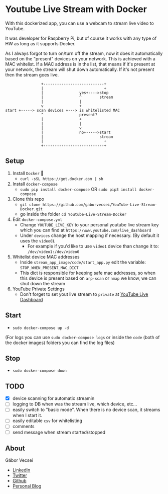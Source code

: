 # Youtube Live Stream with Docker

With this dockerized app, you can use a webcam to stream live video to YouTube.

It was developer for Raspberry Pi, but of course it works with any type of HW as long as it supports Docker.

As I always forgot to turn on/turn off the stream, now it does it automatically based on the "present"
devices on your network. This is achieved with a MAC whitelist. If a MAC address is in the list, that means
if it's present at your network, the stream will shut down automatically. If it's not present then the stream goes live.

```
                +---------------------------+
                |                           +
                |                yes+---->stop
                |                ^        stream
                |                |
                v                +
start +-----> scan devices +---> is whitelisted MAC
                ^                present?
                |                +
                |                |
                |                v
                |                no+----->start
                |                         stream
                |                           +
                +---------------------------+
```

## Setup

1. Install `Docker` 🐳
    - `curl -sSL https://get.docker.com | sh`
2. Install `docker-compose`
    - `sudo pip install docker-compose` OR `sudo pip3 install docker-compose`
3. Clone this repo
    - `git clone https://github.com/gaborvecsei/YouTube-Live-Stream-Docker.git`
    - go inside the folder `cd Youtube-Live-Stream-Docker`
4. Edit `docker-compose.yml`
    - Change `YOUTUBE_LIVE_KEY` to your personal youtube live stream key which you can find at `https://www.youtube.com/live_dashboard`
    - Under `devices` change the host mapping if necessary. (By default it uses the `video0`).
      - For example if you'd like to use `video1` device than change it to: `/dev/video1:/dev/video0`
5. Whitelist device MAC addresses
    - Inside `stream_app_image/code/start_app.py` edit the variable: `STOP_WHEN_PRESENT_MAC_DICT`
    - This dict is responsible for keeping safe mac addresses, so when this device is present based on
    `arp-scan` or `nmap` we know, we can shut down the stream
6. YouTube Private Settings
    - Don't forget to set yout live stream to `private` at [YouTube Live Dashboard](https://www.youtube.com/live_dashboard)

## Start

- `sudo docker-compose up -d`

(For logs you can use `sudo docker-compose logs` or inside the `code` (both of the docker images) folders you can find the log files)

## Stop

- `sudo docker-compose down`

## TODO

- [x] device scanning for automatic streamin
- [ ] logging to DB when was the stream live, which device, etc...
- [ ] easily switch to "basic mode". When there is no device scan, it streams when I start it.
- [ ] easily editable `csv` for whitelisting
- [ ] comments
- [ ] send message when stream started/stopped

## About

Gábor Vecsei

- [LinkedIn](https://www.linkedin.com/in/gaborvecsei)
- [Twitter](https://twitter.com/GAwesomeBE)
- [Github](https://github.com/gaborvecsei)
- [Personal Blog](https://gaborvecsei.wordpress.com/)
